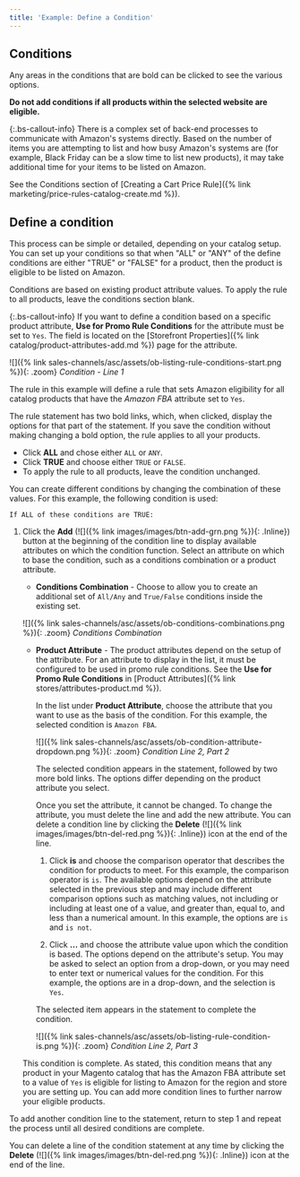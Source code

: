 ```yaml
---
title: 'Example: Define a Condition'
---
```



## Conditions

Any areas in the conditions that are bold can be clicked to see the various options.

**Do not add conditions if all products within the selected website are eligible.**

{:.bs-callout-info}
There is a complex set of back-end processes to communicate with Amazon's systems directly. Based on the number of items you are attempting to list and how busy Amazon's systems are (for example, Black Friday can be a slow time to list new products), it may take additional time for your items to be listed on Amazon.

See the Conditions section of [Creating a Cart Price Rule]({% link marketing/price-rules-catalog-create.md %}).

## Define a condition

This process can be simple or detailed, depending on your catalog setup. You can set up your conditions so that when "ALL" or "ANY" of the define conditions are either "TRUE" or "FALSE" for a product, then the product is eligible to be listed on Amazon.

Conditions are based on existing product attribute values. To apply the rule to all products, leave the conditions section blank.

{:.bs-callout-info}
If you want to define a condition based on a specific product attribute, **Use for Promo Rule Conditions** for the attribute must be set to `Yes`. The field is located on the [Storefront Properties]({% link catalog/product-attributes-add.md %}) page for the attribute.

![]({% link sales-channels/asc/assets/ob-listing-rule-conditions-start.png %}){: .zoom}
_Condition - Line 1_

The rule in this example will define a rule that sets Amazon eligibility for all catalog products that have the _Amazon FBA_ attribute set to `Yes`.

The rule statement has two bold links, which, when clicked, display the options for that part of the statement. If you save the condition without making changing a bold option, the rule applies to all your products.

- Click **ALL** and chose either `ALL` or `ANY`.
- Click **TRUE** and choose either `TRUE` or `FALSE`.
- To apply the rule to all products, leave the condition unchanged.

You can create different conditions by changing the combination of these values. For this example, the following condition is used:

`If ALL of these conditions are TRUE:`

1. Click the **Add** (![]({% link images/images/btn-add-grn.png %}){: .Inline}) button at the beginning of the condition line to display available attributes on which the condition function. Select an attribute on which to base the condition, such as a conditions combination or a product attribute.

    - **Conditions Combination** - Choose to allow you to create an additional set of `All/Any` and `True/False` conditions inside the existing set.

    ![]({% link sales-channels/asc/assets/ob-conditions-combinations.png %}){: .zoom}
    _Conditions Combination_

    - **Product Attribute** - The product attributes depend on the setup of the attribute. For an attribute to display in the list, it must be configured to be used in promo rule conditions. See the **Use for Promo Rule Conditions** in [Product Attributes]({% link stores/attributes-product.md %}).

        In the list under **Product Attribute**, choose the attribute that you want to use as the basis of the condition. For this example, the selected condition is `Amazon FBA`.

        ![]({% link sales-channels/asc/assets/ob-condition-attribute-dropdown.png %}){: .zoom}
        _Condition Line 2, Part 2_

        The selected condition appears in the statement, followed by two more bold links. The options differ depending on the product attribute you select.

        Once you set the attribute, it cannot be changed. To change the attribute, you must delete the line and add the new attribute. You can delete a condition line by clicking the **Delete** (![]({% link images/images/btn-del-red.png %}){: .Inline}) icon at the end of the line.

        1. Click **is** and choose the comparison operator that describes the condition for products to meet. For this example, the comparison operator is `is`. The available options depend on the attribute selected in the previous step and may include different comparison options such as matching values, not including or including at least one of a value, and greater than, equal to, and less than a numerical amount. In this example, the options are `is` and `is not`.

        1. Click **...** and choose the attribute value upon which the condition is based. The options depend on the attribute's setup. You may be asked to select an option from a drop-down, or you may need to enter text or numerical values for the condition. For this example, the options are in a drop-down, and the selection is `Yes`.

        The selected item appears in the statement to complete the condition.

        ![]({% link sales-channels/asc/assets/ob-listing-rule-condition-is.png %}){: .zoom}
        _Condition Line 2, Part 3_

    This condition is complete. As stated, this condition means that any product in your Magento catalog that has the Amazon FBA attribute set to a value of `Yes` is eligible for listing to Amazon for the region and store you are setting up. You can add more condition lines to further narrow your eligible products.

To add another condition line to the statement, return to step 1 and repeat the process until all desired conditions are complete.

You can delete a line of the condition statement at any time by clicking the **Delete** (![]({% link images/images/btn-del-red.png %}){: .Inline}) icon at the end of the line.
